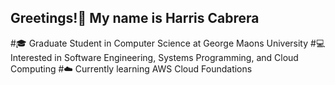 ## Greetings!👋 My name is Harris Cabrera

#🎓 Graduate Student in Computer Science at George Maons University
#💻 Interested in Software Engineering, Systems Programming, and Cloud Computing
#☁️ Currently learning AWS Cloud Foundations  



<!--
**Harris-Cabrera/Harris-Cabrera** is a ✨ _special_ ✨ repository because its `README.md` (this file) appears on your GitHub profile.

Here are some ideas to get you started:

- 🔭 I’m currently working on ...
- 🌱 I’m currently learning ...
- 👯 I’m looking to collaborate on ...
- 🤔 I’m looking for help with ...
- 💬 Ask me about ...
- 📫 How to reach me: ...
- 😄 Pronouns: ...
- ⚡ Fun fact: ...

📘 Projects: C, Python, Flask, and Security Systems 
### 🛠️ Tech Stack
- Languages: Python, C, JavaScript
- Tools: Git, VS Code, Docker
- Cloud: AWS (EC2, S3, IAM), Linux

### 📫 Connect with me
- 💼 [LinkedIn](https://www.linkedin.com/)
- 🧠 [Portfolio](https://harriscabrera.github.io/)
- 📧 Email: hcabrera@gmu.edu

-->
